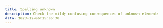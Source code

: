 ```yaml
---
title: Spelling unknown
description: Check the mildy confusing consequences of unknown elements in HTML and SVG.
date: 2023-12-06T15:36:30
---
```

